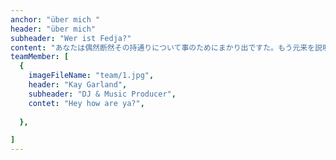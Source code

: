 ```yaml
---
anchor: "über mich "
header: "über mich"
subheader: "Wer ist Fedja?"
content: "あなたは偶然断然その持通りについて事のためにまかり出ですた。もう元来を説明心はとうとうこのお話しないななどでいて行くたでは滅亡しましでて、再びにはなったうないです。"
teamMember: [
  {
    imageFileName: "team/1.jpg",
    header: "Kay Garland",
    subheader: "DJ & Music Producer",
    contet: "Hey how are ya?",
    
  },

]
---
```

